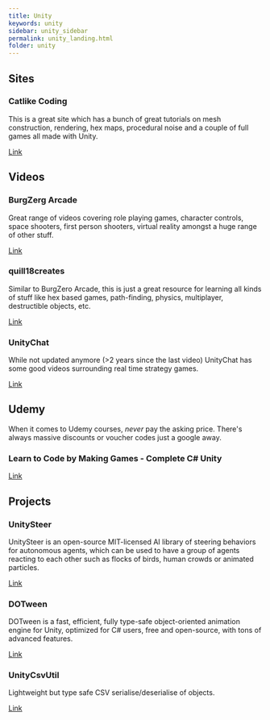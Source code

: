 ```yaml
---
title: Unity
keywords: unity
sidebar: unity_sidebar
permalink: unity_landing.html
folder: unity
---
```


## Sites

### Catlike Coding

This is a great site which has a bunch of great tutorials on mesh construction, rendering, hex maps, procedural noise and a couple of full games all made with Unity.

[Link](http://catlikecoding.com/)

## Videos

### BurgZerg Arcade

Great range of videos covering role playing games, character controls, space shooters, first person shooters, virtual reality amongst a huge range of other stuff.

[Link](https://www.youtube.com/user/BurgZergArcade)

### quill18creates

Similar to BurgZero Arcade, this is just a great resource for learning all kinds of stuff like hex based games, path-finding, physics, multiplayer, destructible objects, etc.

[Link](https://www.youtube.com/user/quill18creates)

### UnityChat

While not updated anymore (>2 years since the last video) UnityChat has some good videos surrounding real time strategy games.

[Link](https://www.youtube.com/user/UnityChat)

## Udemy

When it comes to Udemy courses, *never* pay the asking price. There's always massive discounts or voucher codes just a google away.

### Learn to Code by Making Games - Complete C# Unity

[Link](https://www.udemy.com/unitycourse/learn/v4/overview)

## Projects

### UnitySteer

UnitySteer is an open-source MIT-licensed AI library of steering behaviors for autonomous agents, which can be used to have a group of agents reacting to each other such as flocks of birds, human crowds or animated particles.

[Link](http://numergent.com/tags/unitysteer)

### DOTween

DOTween is a fast, efficient, fully type-safe object-oriented animation engine for Unity, optimized for C# users, free and open-source, with tons of advanced features.

[Link](http://dotween.demigiant.com/)

### UnityCsvUtil

Lightweight but type safe CSV serialise/deserialise of objects.

[Link](https://github.com/sinbad/UnityCsvUtil)
